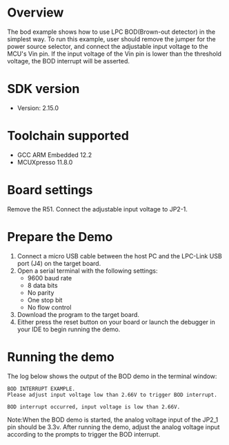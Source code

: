 Overview
========
The bod example shows how to use LPC BOD(Brown-out detector) in the simplest way.
To run this example, user should remove the jumper for the power source selector,
and connect the adjustable input voltage to the MCU's Vin pin.
If the input voltage of the Vin pin is lower than the threshold voltage, the BOD interrupt
will be asserted.

SDK version
===========
- Version: 2.15.0

Toolchain supported
===================
- GCC ARM Embedded  12.2
- MCUXpresso  11.8.0

Board settings
==============
Remove the R51. Connect the adjustable input voltage to JP2-1.

Prepare the Demo
================
1.  Connect a micro USB cable between the host PC and the LPC-Link USB port (J4) on the target board.
2.  Open a serial terminal with the following settings:
    - 9600 baud rate
    - 8 data bits
    - No parity
    - One stop bit
    - No flow control
3.  Download the program to the target board.
4.  Either press the reset button on your board or launch the debugger in your IDE to begin running the demo.

Running the demo
================
The log below shows the output of the BOD demo in the terminal window:
~~~~~~~~~~~~~~~~~~~~~~~~~~~~~~~~~~~
BOD INTERRUPT EXAMPLE.
Please adjust input voltage low than 2.66V to trigger BOD interrupt.

BOD interrupt occurred, input voltage is low than 2.66V.
~~~~~~~~~~~~~~~~~~~~~~~~~~~~~~~~~~~

Note:When the BOD demo is started, the analog voltage input of the JP2_1 pin should be 3.3v. After running the demo, 
adjust the analog voltage input according to the prompts to trigger the BOD interrupt.

